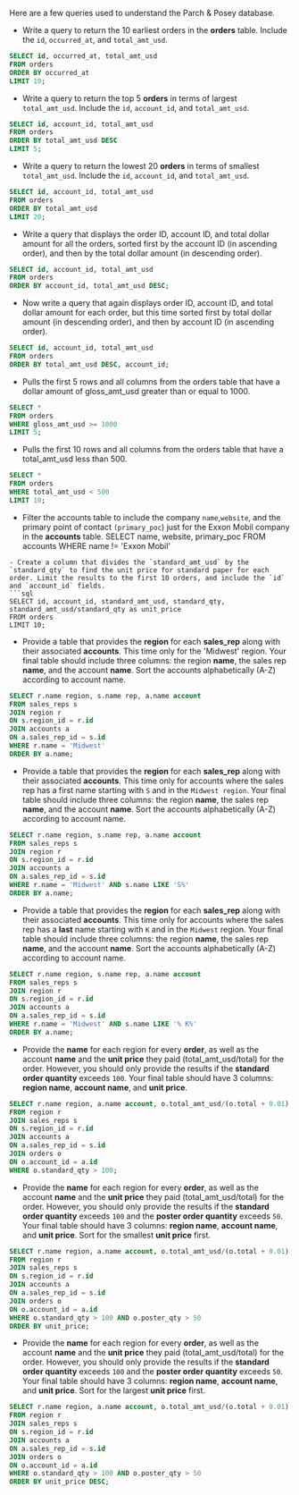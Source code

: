 Here are a few queries used to understand the Parch & Posey database.
- Write a query to return the 10 earliest orders in the **orders** table. Include the `id`, `occurred_at`, and `total_amt_usd`.
```sql
SELECT id, occurred_at, total_amt_usd
FROM orders
ORDER BY occurred_at
LIMIT 10;
```
- Write a query to return the top 5 **orders** in terms of largest `total_amt_usd`. Include the `id`, `account_id`, and `total_amt_usd`.
```sql
SELECT id, account_id, total_amt_usd
FROM orders
ORDER BY total_amt_usd DESC 
LIMIT 5;
```
- Write a query to return the lowest 20 **orders** in terms of smallest `total_amt_usd`. Include the `id`, `account_id`, and `total_amt_usd`.
 ```sql
SELECT id, account_id, total_amt_usd
FROM orders
ORDER BY total_amt_usd
LIMIT 20;
```
- Write a query that displays the order ID, account ID, and total dollar amount for all the orders, sorted first by the account ID (in ascending order), and then by the total dollar amount (in descending order).
```sql
SELECT id, account_id, total_amt_usd
FROM orders
ORDER BY account_id, total_amt_usd DESC;
```
- Now write a query that again displays order ID, account ID, and total dollar amount for each order, but this time sorted first by total dollar amount (in descending order), and then by account ID (in ascending order).
```sql
SELECT id, account_id, total_amt_usd
FROM orders
ORDER BY total_amt_usd DESC, account_id;
```
- Pulls the first 5 rows and all columns from the orders table that have a dollar amount of gloss_amt_usd greater than or equal to 1000.
```sql
SELECT *
FROM orders
WHERE gloss_amt_usd >= 1000
LIMIT 5;
```
- Pulls the first 10 rows and all columns from the orders table that have a total_amt_usd less than 500.
```sql
SELECT *
FROM orders
WHERE total_amt_usd < 500
LIMIT 10;
```
- Filter the accounts table to include the company `name`,`website`, and the primary point of contact `(primary_poc`) just for the Exxon Mobil company in the **accounts** table.
SELECT name, website, primary_poc
FROM accounts
WHERE name != 'Exxon Mobil'
```
- Create a column that divides the `standard_amt_usd` by the `standard_qty` to find the unit price for standard paper for each order. Limit the results to the first 10 orders, and include the `id` and `account_id` fields.
```sql
SELECT id, account_id, standard_amt_usd, standard_qty, standard_amt_usd/standard_qty as unit_price
FROM orders
LIMIT 10;
```
- Provide a table that provides the **region** for each **sales_rep** along with their associated **accounts**. This time only for the 'Midwest' region. Your final table should include three columns: the region **name**, the sales rep **name**, and the account **name**. Sort the accounts alphabetically (A-Z) according to account name.
```sql
SELECT r.name region, s.name rep, a.name account
FROM sales_reps s
JOIN region r
ON s.region_id = r.id
JOIN accounts a
ON a.sales_rep_id = s.id
WHERE r.name = 'Midwest'
ORDER BY a.name;
```
- Provide a table that provides the **region** for each **sales_rep** along with their associated **accounts**. This time only for accounts where the sales rep has a first name starting with `S` and in the `Midwest region`. Your final table should include three columns: the region **name**, the sales rep **name**, and the account **name**. Sort the accounts alphabetically (A-Z) according to account name.
```sql
SELECT r.name region, s.name rep, a.name account
FROM sales_reps s
JOIN region r
ON s.region_id = r.id
JOIN accounts a
ON a.sales_rep_id = s.id
WHERE r.name = 'Midwest' AND s.name LIKE 'S%'
ORDER BY a.name;
```
- Provide a table that provides the **region** for each **sales_rep** along with their associated **accounts**. This time only for accounts where the sales rep has a **last** name starting with `K` and in the `Midwest` region. Your final table should include three columns: the region **name**, the sales rep **name**, and the account **name**. Sort the accounts alphabetically (A-Z) according to account name.
```sql
SELECT r.name region, s.name rep, a.name account
FROM sales_reps s
JOIN region r
ON s.region_id = r.id
JOIN accounts a
ON a.sales_rep_id = s.id
WHERE r.name = 'Midwest' AND s.name LIKE '% K%'
ORDER BY a.name;
```
- Provide the **name** for each region for every **order**, as well as the account **name** and the **unit price** they paid (total_amt_usd/total) for the order. However, you should only provide the results if the **standard order quantity** exceeds `100`. Your final table should have 3 columns: **region name**, **account name**, and **unit price**.
```sql
SELECT r.name region, a.name account, o.total_amt_usd/(o.total + 0.01) unit_price
FROM region r
JOIN sales_reps s
ON s.region_id = r.id
JOIN accounts a
ON a.sales_rep_id = s.id
JOIN orders o
ON o.account_id = a.id
WHERE o.standard_qty > 100;
```
- Provide the **name** for each region for every **order**, as well as the account **name** and the **unit price** they paid (total_amt_usd/total) for the order. However, you should only provide the results if the **standard order quantity** exceeds `100` and the **poster order quantity** exceeds `50`. Your final table should have 3 columns: **region name**, **account name**, and **unit price**. Sort for the smallest **unit price** first.
```sql
SELECT r.name region, a.name account, o.total_amt_usd/(o.total + 0.01) unit_price
FROM region r
JOIN sales_reps s
ON s.region_id = r.id
JOIN accounts a
ON a.sales_rep_id = s.id
JOIN orders o
ON o.account_id = a.id
WHERE o.standard_qty > 100 AND o.poster_qty > 50
ORDER BY unit_price;
```
- Provide the **name** for each region for every **order**, as well as the account **name** and the **unit price** they paid (total_amt_usd/total) for the order. However, you should only provide the results if the **standard order quantity** exceeds `100` and the **poster order quantity** exceeds `50`. Your final table should have 3 columns: **region name**, **account name**, and **unit price**. Sort for the largest **unit price** first.
```sql
SELECT r.name region, a.name account, o.total_amt_usd/(o.total + 0.01) unit_price
FROM region r
JOIN sales_reps s
ON s.region_id = r.id
JOIN accounts a
ON a.sales_rep_id = s.id
JOIN orders o
ON o.account_id = a.id
WHERE o.standard_qty > 100 AND o.poster_qty > 50
ORDER BY unit_price DESC;
```
